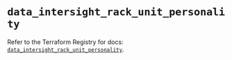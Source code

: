 # `data_intersight_rack_unit_personality`

Refer to the Terraform Registry for docs: [`data_intersight_rack_unit_personality`](https://registry.terraform.io/providers/ciscodevnet/intersight/1.0.71/docs/data-sources/rack_unit_personality).
